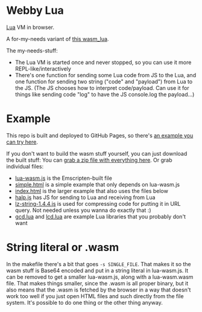 # Webby Lua

[Lua](https://www.lua.org/) VM in browser.

A for-my-needs variant of [this wasm_lua](https://github.com/Dreagonmon/wasm_lua).

The my-needs-stuff:

* The Lua VM is started once and never stopped, so you can use it more REPL-like/interactively
* There's one function for sending some Lua code from JS to the Lua, and one function for sending two string ("code" and "payload") from Lua to the JS. (The JS chooses how to interpret code/payload. Can use it for things like sending code "log" to have the JS console.log the payload...)

# Example

This repo is built and deployed to GitHub Pages, so there's [an example you can try here](https://glorp.github.io/webby-lua).

If you don't want to build the wasm stuff yourself, you can just download the built stuff: You can [grab a zip file with everything here](https://glorp.github.io/webby-lua/webby-lua.zip). Or grab individual files:

* [lua-wasm.js](https://glorp.github.io/webby-lua/lua-wasm.js) is the Emscripten-built file
* [simple.html](https://glorp.github.io/webby-lua/simple.html) is a simple example that only depends on lua-wasm.js
* [index.html](https://glorp.github.io/webby-lua/index.html) is the larger example that also uses the files below
* [halp.js](https://glorp.github.io/webby-lua/halp.js) has JS for sending to Lua and receiving from Lua
* [lz-string-1.4.4.js](https://glorp.github.io/webby-lua/lz-string-1.4.4.js) is used for compressing code for putting it in URL query. Not needed unless you wanna do exactly that :)
* [gcd.lua](https://glorp.github.io/webby-lua/gcd.lua) and [lcd.lua](https://glorp.github.io/webby-lua/lcd.lua) are example Lua libraries that you probably don't want

# String literal or .wasm

In the makefile there's a bit that goes `-s SINGLE_FILE`. That makes it so the wasm stuff is Base64 encoded and put in a string literal in lua-wasm.js. It can be removed to get a smaller lua-wasm.js, along with a lua-wasm.wasm file. That makes things smaller, since the .wasm is all proper binary, but it also means that the .wasm is fetched by the browser in a way that doesn't work too well if you just open HTML files and such directly from the file system. It's possible to do one thing or the other thing anyway.

